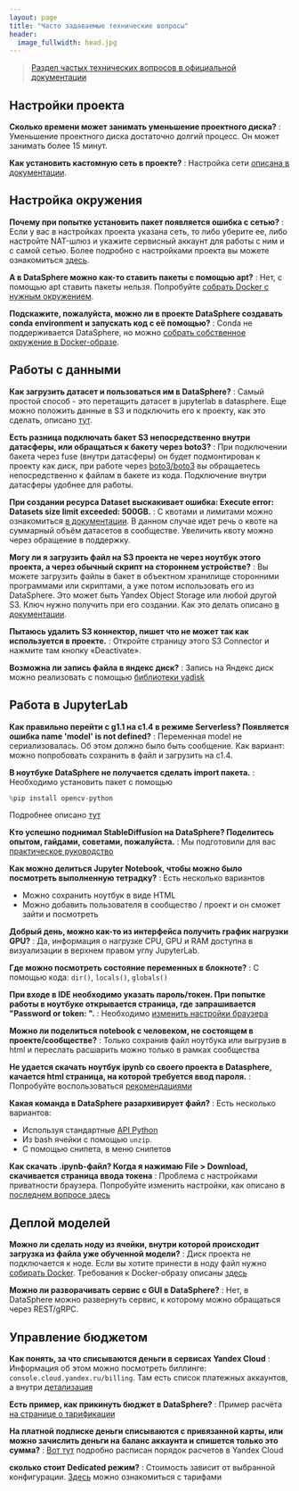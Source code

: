 ```yaml
---
layout: page
title: "Часто задаваемые технические вопросы"
header:
  image_fullwidth: head.jpg
---
```


> [Раздел частых технических вопросов в официальной документации](https://cloud.yandex.ru/docs/datasphere/qa/)

## Настройки проекта

**Cколько времени может занимать уменьшение проектного диска?**
: Уменьшение проектного диска достаточно долгий процесс. Он может занимать более 15 минут.

**Как установить кастомную сеть в проекте?**
: Настройка сети [описана в документации](https://cloud.yandex.ru/docs/datasphere/operations/projects/update).


## Настройка окружения

**Почему при попытке установить пакет появляется ошибка с сетью?**
: Если у вас в настройках проекта указана сеть, то либо уберите ее, либо настройте NAT-шлюз и укажите сервисный аккаунт для работы с ним и с самой сетью. Более подробно с настройками проекта вы можете ознакомиться [здесь](https://cloud.yandex.ru/docs/datasphere/operations/projects/update).

**A в DataSphere можно как-то ставить пакеты с помощью apt?**
: Нет, с помощью apt ставить пакеты нельзя. Попробуйте [собрать Docker с нужным окружением](https://cloud.yandex.ru/docs/datasphere/operations/user-images).

**Подскажите, пожалуйста, можно ли в проекте DataSphere создавать conda environment и запускать код с её помощью?**
: Conda не поддерживается DataSphere, но можно [собрать собственное окружение в Docker-образе](https://cloud.yandex.ru/docs/datasphere/operations/user-images).

## Работы с данными

**Как загрузить датасет и пользоваться им в DataSphere?**
: Самый простой способ - это перетащить датасет в jupyterlab в datasphere. 
Еще можно положить данные в S3 и подключить его к проекту, как это сделать, описано [тут](https://cloud.yandex.ru/docs/datasphere/operations/data/connect-to-s3).

**Есть разница подключать бакет S3 непосредственно внутри датасферы, или обращаться к бакету через boto3?**
: При подключении бакета через fuse (внутри датасферы) он будет подмонтирован к проекту как диск, при работе через [boto3/boto3](https://cloud.yandex.ru/docs/storage/tools/boto) вы обращаетесь непосредственно к файлам в бакете из кода. Подключение внутри датасферы удобнее для работы. 

**При создании ресурса Dataset выскакивает ошибка: Execute error: Datasets size limit exceeded: 500GB.**
: С квотами и лимитами можно ознакомиться [в документации](https://cloud.yandex.ru/docs/datasphere/concepts/limits). В данном случае идет речь о квоте на суммарный объём датасетов в сообществе. Увеличить квоту можно через обращение в поддержку.

**Могу ли я загрузить файл на S3 проекта не через ноутбук этого проекта, а через обычный скрипт на стороннем устройстве?**
: Вы можете загрузить файлы в бакет в объектном хранилище сторонними программами или скриптами, а уже потом использовать его из DataSphere. Это может быть Yandex Object Storage или любой другой S3. Ключ нужно получить при его создании. Как это делать описано [в документации](https://cloud.yandex.ru/docs/datasphere/operations/data/connect-to-s3#before-begin).

**Пытаюсь удалить S3 коннектор, пишет что не может так как используется в проекте.**
: Откройте страницу этого S3 Connector и нажмите там кнопку «Deactivate».

**Возможна ли запись файла в яндекс диск?**
: Запись на Яндекс диск можно реализовать с помощью [библиотеки yadisk](https://pypi.org/project/yadisk/)

## Работа в JupyterLab

**Как правильно перейти с g1.1 на c1.4 в режиме Serverless? Появляется ошибка name 'model' is not defined?**
: Переменная model не сериализовалась. Об этом должно было быть сообщение. Как вариант: можно попробовать сохранить в файл и загрузить на c1.4.

**В ноутбуке DataSphere не получается сделать import пакета.**
: Необходимо установить пакет с помощью 
```python
%pip install opencv-python
```
Подробнее описано [тут](https://cloud.yandex.ru/docs/datasphere/operations/projects/install-dependencies)

**Кто успешно поднимал StableDiffusion на DataSphere? Поделитесь опытом, гайдами, советами, пожалуйста.**
: Мы подготовили для вас [практическое руководство](https://cloud.yandex.ru/docs/datasphere/tutorials/stable-diffusion) 

**Как можно делиться Jupyter Notebook, чтобы можно было посмотреть выполненную тетрадку?**
: Есть несколько вариантов
- Можно сохранить ноутбук в виде HTML
- Можно добавить пользователя в сообщество / проект и он сможет зайти и посмотреть

**Добрый день, можно как-то из интерфейса получить график нагрузки GPU?**
: Да, информация о нагрузке CPU, GPU и RAM доступна в визуализации в верхнем правом углу JupyterLab.

**Где можно посмотреть состояние переменных в блокноте?**
: С помощью кода: `dir()`, `locals()`, `globals()`

**При входе в IDE необходимо указать пароль/токен. При попытке работы в ноутбуке открывается страница, где запрашивается "Password or token: ".**
: Необходимо [изменить настройки браузера](https://cloud.yandex.ru/docs/datasphere/qa/#browser)  

**Можно ли поделиться notebook с человеком, не состоящем в проекте/сообществе?**
: Только сохранив файл ноутбука или выгрузив в html и переслать
расшарить можно только в рамках сообщества

**Не удается скачать ноутбук ipynb со своего проекта в Datasphere, качается html страница, на которой требуется ввод пароля.**
: Попробуйте воспользоваться [рекомендациями](https://cloud.yandex.ru/docs/datasphere/qa/#browser) 

**Какая команда в DataSphere разархивирует файл?**
: Есть несколько вариантов:
- Используя стандартные [API Python](https://docs.python.org/3/library/zipfile.html)
- Из bash ячейки с помощью `unzip`.
- С помощью снипета, в меню снипетов

**Как скачать .ipynb-файл? Когда я нажимаю File > Download, скачивается страница ввода токена**
: Проблема с настройками приватности браузера. Попробуйте изменить настройки, как описано в [последнем вопросе здесь](https://cloud.yandex.ru/docs/datasphere/qa/)

## Деплой моделей

**Можно ли сделать ноду из ячейки, внутри которой происходит загрузка из файла уже обученной модели?**
: Диск проекта не подключается к ноде. Если вы хотите принести в ноду файл нужно [собирать Docker](https://cloud.yandex.ru/docs/datasphere/operations/deploy/node-customization). Требования к Docker-образу описаны [здесь](https://cloud.yandex.ru/docs/datasphere/concepts/docker#requirements)

**Можно ли разворачивать сервис c GUI в DataSphere?**
: Нет, в DataSphere можно развернуть сервис, к которому можно обращаться через REST/gRPC.

## Управление бюджетом

**Как понять, за что списываются деньги в сервисах Yandex Cloud**
: Информация об этом можно посмотреть биллинге: `console.cloud.yandex.ru/billing`. Там есть список платежных аккаунтов, а внутри [детализация](https://cloud.yandex.ru/docs/datasphere/operations/community/billing-details)

**Есть пример, как прикинуть бюджет в DataSphere?**
: Пример расчёта [на странице о тарификации](https://cloud.yandex.ru/docs/datasphere/pricing#prices)

**На платной подписке деньги списываются с привязанной карты, или можно зачислить деньги на баланс аккаунта и спишется только это сумма?**
: [Вот тут](https://cloud.yandex.ru/docs/billing/payment/) подробно расписан порядок расчетов в Yandex Cloud

**сколько стоит Dedicated режим?**
: Стоимость зависит от выбранной конфигурации. [Здесь](https://cloud.yandex.ru/docs/datasphere/pricing) можно ознакомиться с тарифами









 

